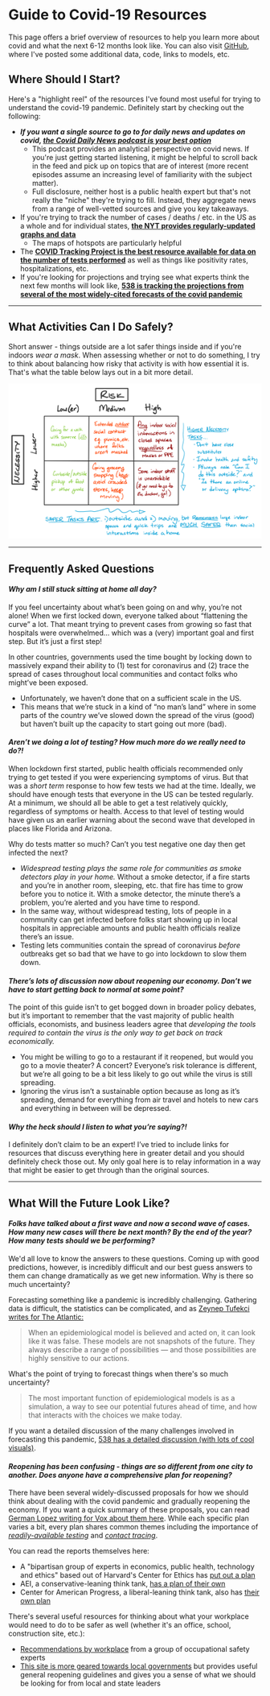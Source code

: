 # Guide to Covid-19 Resources

This page offers a brief overview of resources to help you learn more about covid and what the next 6-12 months look like. You can also visit [GitHub](https://github.com/mackaytc/covid-resources), where I've posted some additional data, code, links to models, etc. 

## Where Should I Start? 

Here's a "highlight reel" of the resources I've found most useful for trying to understand the covid-19 pandemic. Definitely start by checking out the following:
 * ___If you want a single source to go to for daily news and updates on covid,  [the Covid Daily News podcast is your best option](https://omny.fm/shows/the-coronavirus-daily-podcast-the-most-important-n)___
    *  This podcast provides an analytical perspective on covid news. If you're just getting started listening, it might be helpful to scroll back in the feed and pick up on topics that are of interest (more recent episodes assume an increasing level of familiarity with the subject matter).
    * Full disclosure, neither host is a public health expert but that's not really the "niche" they're trying to fill. Instead, they aggregate news from a range of well-vetted sources and give you key takeaways.
 * If you're trying to track the number of cases / deaths / etc. in the US as a whole and for individual states, __[the NYT provides regularly-updated graphs and data](https://www.nytimes.com/interactive/2020/us/coronavirus-us-cases.html)__
    * The maps of hotspots are particularly helpful
  * The __[COVID Tracking Project is the best resource available for data on the number of tests performed](https://covidtracking.com/)__ as well as things like positivity rates, hospitalizations, etc.
 * If you're looking for projections and trying see what experts think the next few months will look like, __[538 is tracking the projections from several of the most widely-cited forecasts of the covid pandemic](https://projects.fivethirtyeight.com/covid-forecasts)__
___

## What Activities Can I Do Safely?

Short answer - things outside are a lot safer things inside and if you're indoors _wear a mask_. When assessing whether or not to do something, I try to think about balancing how risky that activity is with how essential it is. That's what the table below lays out in a bit more detail. 

![A simple framework for thinking about the risks of various activities](https://github.com/mackaytc/covid-resources/raw/master/docs/covid-risk-grid.png)

___

##  Frequently Asked Questions

#### _Why am I still stuck sitting at home all day?_

If you feel uncertainty about what’s been going on and why, you’re not alone! When we first locked down, everyone talked about “flattening the curve” a lot. That meant trying to prevent cases from growing so fast that hospitals were overwhelmed... which was a (very) important goal and first step. But it’s just a first step!

In other countries, governments used the time bought by locking down to massively expand their ability to (1) test for coronavirus and (2) trace the spread of cases throughout local communities and contact folks who might’ve been exposed.
 * Unfortunately, we haven’t done that on a sufficient scale in the US.
 * This means that we’re stuck in a kind of “no man’s land” where in some parts of the country we’ve slowed down the spread of the virus (good) but haven’t built up the capacity to start going out more (bad). 

####  _Aren’t we doing a lot of testing? How much more do we really need to do?!_

When lockdown first started, public health officials recommended only trying to get tested if you were experiencing symptoms of virus. But that was a _short term_ response to how few tests we had at the time. Ideally, we should have enough tests that everyone in the US can be tested regularly. At a minimum, we should all be able to get a test relatively quickly, regardless of symptoms or health. Access to that level of testing would have given us an earlier warning about the second wave that developed in places like Florida and Arizona.
 
 Why do tests matter so much? Can’t you test negative one day then get infected the next? 
 * _Widespread testing plays the same role for communities as smoke detectors play in your home._ Without a smoke detector, if a fire starts and you’re in another room, sleeping, etc. that fire has time to grow before you to notice it. With a smoke detector, the minute there’s a problem, you’re alerted and you have time to respond.
 * In the same way, without widespread testing, lots of people in a community can get infected before folks start showing up in local hospitals in appreciable amounts and public health officials realize there’s an issue.
 * Testing lets communities contain the spread of coronavirus _before_ outbreaks get so bad that we have to go into lockdown to slow them down.

#### _There’s lots of discussion now about reopening our economy. Don’t we have to start getting back to normal at some point?_

The point of this guide isn’t to get bogged down in broader policy debates, but it’s important to remember that the vast majority of public health officials, economists, and business leaders agree that _developing the tools required to contain the virus is the only way to get back on track economically._
 * You might be willing to go to a restaurant if it reopened, but would you go to a movie theater? A concert? Everyone’s risk tolerance is different, but we’re all going to be a bit less likely to go out while the virus is still spreading.
 * Ignoring the virus isn’t a sustainable option because as long as it’s spreading, demand for everything from air travel and hotels to new cars and everything in between will be depressed.
 
#### _Why the heck should I listen to what you’re saying?!_

I definitely don’t claim to be an expert! I’ve tried to include links for resources that discuss everything here in greater detail and you should definitely check those out. My only goal here is to relay information in a way that might be easier to get through than the original sources. 

___

## What Will the Future Look Like?

#### _Folks have talked about a first wave and now a second wave of cases. How many new cases will there be next month? By the end of the year? How many tests should we be performing?_ 

We'd all love to know the answers to these questions. Coming up with good predictions, however, is incredibly difficult and our best guess answers to them can change dramatically as we get new information. Why is there so much uncertainty?

Forecasting something like a pandemic is incredibly challenging. Gathering data is difficult, the statistics can be complicated, and as [Zeynep Tufekci writes for The Atlantic:](https://www.theatlantic.com/technology/archive/2020/04/coronavirus-models-arent-supposed-be-right/609271/)

> When an epidemiological model is believed and acted on, it can look like it was false. These models are not snapshots of the future. They always describe a range of possibilities — and those possibilities are highly sensitive to our actions. 

What's the point of trying to forecast things when there's so much uncertainty?

> The most important function of epidemiological models is as a simulation, a way to see our potential futures ahead of time, and how that interacts with the choices we make today. 

If you want a detailed discussion of the many challenges involved in forecasting this pandemic, [538 has a detailed discussion (with lots of cool visuals)](https://fivethirtyeight.com/features/why-its-so-freaking-hard-to-make-a-good-covid-19-model/). 

#### _Reopening has been confusing - things are so different from one city to another. Does anyone have a comprehensive plan for reopening?_ 

There have been several widely-discussed proposals for how we should think about dealing with the covid pandemic and gradually reopening the economy. If you want a quick summary of these proposals, you can read [German Lopez writing for Vox about them here](https://www.vox.com/2020/4/14/21218074/coronavirus-plans-social-distancing-end-reopen-economy). While each specific plan varies a bit, every plan shares common themes including the importance of [_readily-available testing_](https://www.heart.org/en/news/2020/04/02/covid-19-science-why-testing-is-so-important) and [_contact tracing_](https://www.vox.com/2020/5/4/21242825/coronavirus-covid-19-contact-tracing-jobs-apps).

You can read the reports themselves here:
 * A "bipartisan group of experts in economics, public health, technology and ethics" based out of Harvard's Center for Ethics has [put out a plan](https://ethics.harvard.edu/covid-19-response)
 * AEI, a conservative-leaning think tank, [has a plan of their own](https://www.aei.org/research-products/report/national-coronavirus-response-a-road-map-to-reopening/)
 * Center for American Progress, a liberal-leaning think tank, also has [their own plan](https://www.americanprogress.org/issues/healthcare/news/2020/04/03/482613/national-state-plan-end-coronavirus-crisis/)
 
There's several useful resources for thinking about what your workplace would need to do to be safer as well (whether it's an office, school, construction site, etc.):
 * [Recommendations by workplace](https://www.backtoworksafely.org) from a group of occupational safety experts
 * [This site is more geared towards local governments](https://covidlocal.org) but provides useful general reopening guidelines and gives you a sense of what we should be looking for from local and state leaders 

